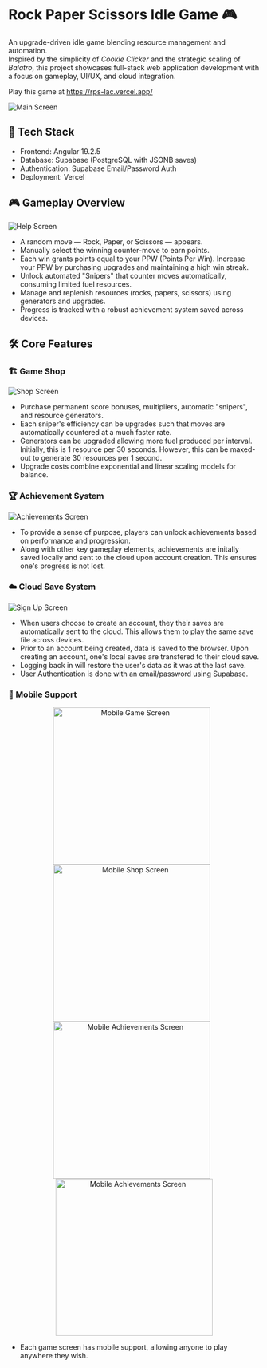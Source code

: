 # Rock Paper Scissors Idle Game 🎮

An upgrade-driven idle game blending resource management and automation.  
Inspired by the simplicity of *Cookie Clicker* and the strategic scaling of *Balatro*, this project showcases full-stack web application development with a focus on gameplay, UI/UX, and cloud integration.

Play this game at https://rps-lac.vercel.app/


![Main Screen](images/main.png)


## 🚀 Tech Stack

- Frontend: Angular 19.2.5
- Database: Supabase (PostgreSQL with JSONB saves)
- Authentication: Supabase Email/Password Auth
- Deployment: Vercel


## 🎮 Gameplay Overview

![Help Screen](images/help.PNG)

- A random move — Rock, Paper, or Scissors — appears.
- Manually select the winning counter-move to earn points.
- Each win grants points equal to your PPW (Points Per Win). Increase your PPW by purchasing upgrades and maintaining a high win streak.
- Unlock automated "Snipers" that counter moves automatically, consuming limited fuel resources.
- Manage and replenish resources (rocks, papers, scissors) using generators and upgrades.
- Progress is tracked with a robust achievement system saved across devices.

## 🛠️ Core Features

### 🏗️ Game Shop

![Shop Screen](images/shop.PNG)

- Purchase permanent score bonuses, multipliers, automatic "snipers", and resource generators.
- Each sniper's efficiency can be upgrades such that moves are automatically countered at a much faster rate.
- Generators can be upgraded allowing more fuel produced per interval. Initially, this is 1 resource per 30 seconds. However, this can be maxed-out to generate 30 resources per 1 second.
- Upgrade costs combine exponential and linear scaling models for balance.


### 🏆 Achievement System

![Achievements Screen](images/achievements.PNG)

- To provide a sense of purpose, players can unlock achievements based on performance and progression.
- Along with other key gameplay elements, achievements are initally saved locally and sent to the cloud upon account creation. This ensures one's progress is not lost.


### ☁️ Cloud Save System

![Sign Up Screen](images/signup.PNG)

- When users choose to create an account, they their saves are automatically sent to the cloud. This allows them to play the same save file across devices.
- Prior to an account being created, data is saved to the browser. Upon creating an account, one's local saves are transfered to their cloud save.
- Logging back in will restore the user's data as it was at the last save.
- User Authentication is done with an email/password using Supabase.

### 📱 Mobile Support

<p align="center">
  <img src="images/main-mobile.PNG" alt="Mobile Game Screen" width="315" style="margin-right: 10px;" />
  <img src="images/shop-mobile.PNG" alt="Mobile Shop Screen" width="315" style="margin-right: 10px;" />
  <img src="images/achievements-mobile.PNG" alt="Mobile Achievements Screen" width="315" style="margin-right: 10px;" />
  <img src="images/login-mobile.png" alt="Mobile Achievements Screen" width="315" />
</p>

- Each game screen has mobile support, allowing anyone to play anywhere they wish.

